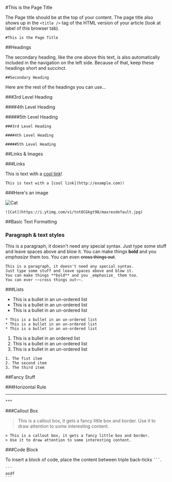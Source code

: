 #This is the Page Title

The Page title should be at the top of your content. The page title also shows up in the ``<title />`` tag of the HTML version of your article (look at label of this browser tab).

```
#This is the Page Title
```

##Headings

The secondary heading, like the one above this text, is also automatically included in the navigation on the left side. Because of
that, keep these headings short and succinct.

```
##Secondary Heading

```

Here are the rest of the headings you can use...

###3rd Level Heading

####4th Level Heading

#####5th Level Heading



```
###3rd Level Heading

####4th Level Heading

#####5th Level Heading

```

##Links & Images

###Links

This is text with a [cool link](http://example.com)!

```
This is text with a [cool link](http://example.com)!
```

###Here's an image

![Cat](https://i.ytimg.com/vi/tntOCGkgt98/maxresdefault.jpg)

```
![Cat](https://i.ytimg.com/vi/tntOCGkgt98/maxresdefault.jpg)
```

##Basic Text Formatting


### Paragraph & text styles

This is a paragraph, it doesn't need any special syntax. Just type some stuff and leave spaces above and blow it. You can make things **bold** and you _emphasize_ them too. You can even ~~cross things out~~.

```
This is a paragraph, it doesn't need any special syntax.
Just type some stuff and leave spaces above and blow it.
You can make things **bold** and you _emphasize_ them too.
You can ever ~~cross things out~~.
```

###Lists

* This is a bullet in an un-ordered list
* This is a bullet in an un-ordered list
* This is a bullet in an un-ordered list

```
* This is a bullet in an un-ordered list
* This is a bullet in an un-ordered list
* This is a bullet in an un-ordered list
```

1. This is a bullet in an ordered list
2. This is a bullet in an un-ordered list
3. This is a bullet in an un-ordered list


```
1. The fist item
2. The second item
3. The third item
```

##Fancy Stuff

###Horizontal Rule

***

```
***
```

###Callout Box

> This is a callout box, it gets a fancy little box and border. Use it to draw attention to some interesting content.

```
> This is a callout box, it gets a fancy little box and border.
> Use it to draw attention to some interesting content.
```


###Code Block

To insert a block of code, place the content between triple back-ticks <code>```</code>.

<pre>
<code>```
asdf
```</code>
</pre>

